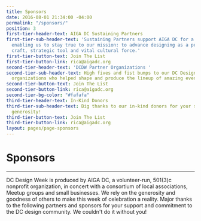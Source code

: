 ```yaml
---
title: Sponsors
date: 2016-08-01 21:34:00 -04:00
permalink: "/sponsors/"
position: 3
first-tier-header-text: AIGA DC Sustaining Partners
first-tier-sub-header-text: 'Sustaining Partners support AIGA DC for a full year,
  enabling us to stay true to our mission: to advance designing as a professional
  craft, strategic tool and vital cultural force.'
first-tier-button-text: Join The List
first-tier-button-link: rica@aigadc.org
second-tier-header-text: 'DCDW Partner Organizations '
second-tier-sub-header-text: High fives and fist bumps to our DC Design Week partner
  organizations who helped shape and produce the lineup of amazing events and content.
second-tier-button-text: Join The List
second-tier-button-link: rica@aigadc.org
second-tier-bg-color: "#fafafa"
third-tier-header-text: In-Kind Donors
third-tier-sub-header-text: Big thanks to our in-kind donors for your support and
  generosity!
third-tier-button-text: Join The List
third-tier-button-link: rica@aigadc.org
layout: pages/page-sponsors
---
```


# Sponsors

---

DC Design Week is produced by AIGA DC, a volunteer-run, 501(3)c nonprofit organization, in concert with a consortium of local associations, Meetup groups and small businesses. We rely on the generosity and goodness of others to make this week of celebration a reality. Major thanks to the following partners and sponsors for your support and commitment to the DC design community. We couldn't do it without you!